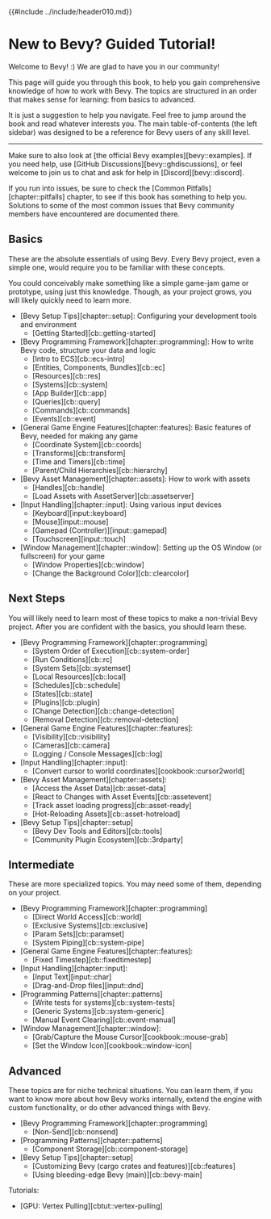 {{#include ../include/header010.md}}

# New to Bevy? Guided Tutorial!

Welcome to Bevy! :) We are glad to have you in our community!

This page will guide you through this book, to help you gain comprehensive
knowledge of how to work with Bevy. The topics are structured in an order
that makes sense for learning: from basics to advanced.

It is just a suggestion to help you navigate. Feel free to jump around the book
and read whatever interests you. The main table-of-contents (the left sidebar)
was designed to be a reference for Bevy users of any skill level.

---

Make sure to also look at [the official Bevy examples][bevy::examples]. If
you need help, use [GitHub Discussions][bevy::ghdiscussions], or feel welcome
to join us to chat and ask for help in [Discord][bevy::discord].

If you run into issues, be sure to check the
[Common Pitfalls][chapter::pitfalls] chapter, to see if this book has something
to help you. Solutions to some of the most common issues that Bevy community
members have encountered are documented there.

## Basics

These are the absolute essentials of using Bevy. Every Bevy project, even a
simple one, would require you to be familiar with these concepts.

You could conceivably make something like a simple game-jam game or prototype,
using just this knowledge. Though, as your project grows, you will likely
quickly need to learn more.

 - [Bevy Setup Tips][chapter::setup]:
   Configuring your development tools and environment
   - [Getting Started][cb::getting-started]
 - [Bevy Programming Framework][chapter::programming]:
   How to write Bevy code, structure your data and logic
   - [Intro to ECS][cb::ecs-intro]
   - [Entities, Components, Bundles][cb::ec]
   - [Resources][cb::res]
   - [Systems][cb::system]
   - [App Builder][cb::app]
   - [Queries][cb::query]
   - [Commands][cb::commands]
   - [Events][cb::event]
 - [General Game Engine Features][chapter::features]:
   Basic features of Bevy, needed for making any game
   - [Coordinate System][cb::coords]
   - [Transforms][cb::transform]
   - [Time and Timers][cb::time]
   - [Parent/Child Hierarchies][cb::hierarchy]
 - [Bevy Asset Management][chapter::assets]:
   How to work with assets
   - [Handles][cb::handle]
   - [Load Assets with AssetServer][cb::assetserver]
 - [Input Handling][chapter::input]:
   Using various input devices
   - [Keyboard][input::keyboard]
   - [Mouse][input::mouse]
   - [Gamepad (Controller)][input::gamepad]
   - [Touchscreen][input::touch]
 - [Window Management][chapter::window]:
   Setting up the OS Window (or fullscreen) for your game
   - [Window Properties][cb::window]
   - [Change the Background Color][cb::clearcolor]

## Next Steps

You will likely need to learn most of these topics to make a non-trivial Bevy
project. After you are confident with the basics, you should learn these.

 - [Bevy Programming Framework][chapter::programming]
   - [System Order of Execution][cb::system-order]
   - [Run Conditions][cb::rc]
   - [System Sets][cb::systemset]
   - [Local Resources][cb::local]
   - [Schedules][cb::schedule]
   - [States][cb::state]
   - [Plugins][cb::plugin]
   - [Change Detection][cb::change-detection]
   - [Removal Detection][cb::removal-detection]
 - [General Game Engine Features][chapter::features]:
   - [Visibility][cb::visibility]
   - [Cameras][cb::camera]
   - [Logging / Console Messages][cb::log]
 - [Input Handling][chapter::input]:
   - [Convert cursor to world coordinates][cookbook::cursor2world]
 - [Bevy Asset Management][chapter::assets]:
   - [Access the Asset Data][cb::asset-data]
   - [React to Changes with Asset Events][cb::assetevent]
   - [Track asset loading progress][cb::asset-ready]
   - [Hot-Reloading Assets][cb::asset-hotreload]
 - [Bevy Setup Tips][chapter::setup]
   - [Bevy Dev Tools and Editors][cb::tools]
   - [Community Plugin Ecosystem][cb::3rdparty]

## Intermediate

These are more specialized topics. You may need some of them, depending on your
project.

 - [Bevy Programming Framework][chapter::programming]
   - [Direct World Access][cb::world]
   - [Exclusive Systems][cb::exclusive]
   - [Param Sets][cb::paramset]
   - [System Piping][cb::system-pipe]
 - [General Game Engine Features][chapter::features]:
   - [Fixed Timestep][cb::fixedtimestep]
 - [Input Handling][chapter::input]:
   - [Input Text][input::char]
   - [Drag-and-Drop files][input::dnd]
 - [Programming Patterns][chapter::patterns]
   - [Write tests for systems][cb::system-tests]
   - [Generic Systems][cb::system-generic]
   - [Manual Event Clearing][cb::event-manual]
 - [Window Management][chapter::window]:
   - [Grab/Capture the Mouse Cursor][cookbook::mouse-grab]
   - [Set the Window Icon][cookbook::window-icon]

## Advanced

These topics are for niche technical situations. You can learn them, if you want
to know more about how Bevy works internally, extend the engine with custom
functionality, or do other advanced things with Bevy.

 - [Bevy Programming Framework][chapter::programming]
   - [Non-Send][cb::nonsend]
 - [Programming Patterns][chapter::patterns]
   - [Component Storage][cb::component-storage]
 - [Bevy Setup Tips][chapter::setup]
   - [Customizing Bevy (cargo crates and features)][cb::features]
   - [Using bleeding-edge Bevy (main)][cb::bevy-main]

Tutorials:
 - [GPU: Vertex Pulling][cbtut::vertex-pulling]

